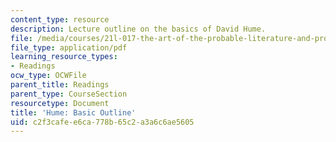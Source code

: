```yaml
---
content_type: resource
description: Lecture outline on the basics of David Hume.
file: /media/courses/21l-017-the-art-of-the-probable-literature-and-probability-spring-2008/c2f3cafee6ca778b65c2a3a6c6ae5605_hume_outline.pdf
file_type: application/pdf
learning_resource_types:
- Readings
ocw_type: OCWFile
parent_title: Readings
parent_type: CourseSection
resourcetype: Document
title: 'Hume: Basic Outline'
uid: c2f3cafe-e6ca-778b-65c2-a3a6c6ae5605
---
```


